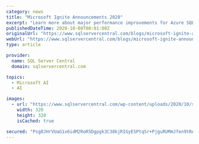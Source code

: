 ```yaml
---
category: news
title: "Microsoft Ignite Announcements 2020"
excerpt: "Learn more about major performance improvements for Azure SQL Managed Instances Machine Learning on Azure SQL Managed Instance in preview: Machine Learning Services with support for R and Python ..."
publishedDateTime: 2020-10-08T00:01:00Z
originalUrl: "https://www.sqlservercentral.com/blogs/microsoft-ignite-announcements-2020"
webUrl: "https://www.sqlservercentral.com/blogs/microsoft-ignite-announcements-2020"
type: article

provider:
  name: SQL Server Central
  domain: sqlservercentral.com

topics:
  - Microsoft AI
  - AI

images:
  - url: "https://www.sqlservercentral.com/wp-content/uploads/2020/10/sidebar-sqlprompt10-subscription.png"
    width: 320
    height: 320
    isCached: true

secured: "Psg8JHrVUaG1x6idM2RoR5Dgpgk3C38kjRIGyESPtqSr+PjguRUMmJfen9tRA1It1/NY2dC0Smxk0ripJQ9VDEW3ORACHveV31EPzYdnFbYkl+Qb9OxoWi23Xogjmv2RiJMvU2/pfUz00XDH8guWUC1QrPi5kzsSm5Ub4iDvaDG5/y8kUTTIQ7b4QQav3ypNoy81xUroGvlmLZCC2ymDDKrvBK6hpn7atU1M5/c34hlFJUWgRSoLcAU5VY5X/uSKiMahGQYE8ei3p7bCzwZBL2Go6/S2bDJ1HWNoKtVdW+ohYUG6hvs4EupwWny86j8R6dfKFsqwE6V9Up8lZKdDMKj4zYqDKlHGbcwPEIbfLe4=;oa07Fn6y5P/uWC6qjYQEew=="
---
```


